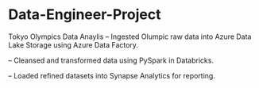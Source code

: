 # Data-Engineer-Project
Tokyo Olympics Data Anaylis
– Ingested Olumpic raw data into Azure Data Lake Storage using Azure Data Factory.

– Cleansed and transformed data using PySpark in Databricks.

– Loaded refined datasets into Synapse Analytics for reporting.
